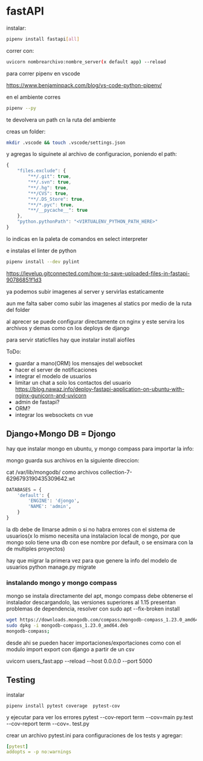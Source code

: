 # fastAPI

instalar:

```sh
pipenv install fastapi[all]
```

correr con:

```sh
uvicorn nombrearchivo:nombre_server(x default app) --reload
```

para correr pipenv en vscode

https://www.benjaminpack.com/blog/vs-code-python-pipenv/

en el ambiente corres

```sh
pipenv --py
```

te devolvera un path cn la ruta del ambiente

creas un folder:

```sh
mkdir .vscode && touch .vscode/settings.json
```

y agregas lo siguinete al archivo de configuracion, poniendo el path:

```js
{
    "files.exclude": {
        "**/.git": true,
        "**/.svn": true,
        "**/.hg": true,
        "**/CVS": true,
        "**/.DS_Store": true,
        "**/*.pyc": true,
        "**/__pycache__": true
    },
    "python.pythonPath": "<VIRTUALENV_PYTHON_PATH_HERE>"
}
```

lo indicas en la paleta de comandos en select interpreter

e instalas el linter de python

```sh
pipenv install --dev pylint
```

https://levelup.gitconnected.com/how-to-save-uploaded-files-in-fastapi-90786851f1d3

ya podemos subir imagenes al server y servirlas estaticamente

aun me falta saber como subir las imagenes al statics por medio de la ruta del folder

al aprecer se puede configurar directamente cn nginx y este servira los archivos y demas como cn los deploys de django

para servir staticfiles hay que instalar
install aiofiles

ToDo:

+ guardar a mano(ORM) los mensajes del websocket
+ hacer el server de notificaciones
+ integrar el modelo de usuarios
+ limitar un chat a solo los contactos del usuario
https://blog.nawaz.info/deploy-fastapi-application-on-ubuntu-with-nginx-gunicorn-and-uvicorn
+ admin de fastapi?
+ ORM?
+ integrar los websockets cn vue

## Django+Mongo DB = Djongo

hay que instalar mongo en ubuntu, y mongo compass para importar la info:

mongo guarda sus archivos en la siguiente direccion:

cat /var/lib/mongodb/
como archivos collection-7-6296793190435309642.wt

```py
DATABASES = {
    'default': {
        'ENGINE': 'djongo',
        'NAME': 'admin',
    }
}
```

la db debe de llmarse admin o si no habra errores con el sistema de usuarios(x lo mismo necesita una instalacion local de mongo, por que mongo solo tiene una db con ese nombre por default, o se ensimara con la de multiples proyectos)

hay que migrar la primera vez para que genere la info del modelo de usuarios
python manage.py migrate

### instalando mongo y mongo compass

mongo se instala directamente del apt, mongo compass debe obtenerse el instalador descargandolo, las versiones superiores al 1.15 presentan problemas de dependencia, resolver con sudo apt --fix-broken install

```sh
wget https://downloads.mongodb.com/compass/mongodb-compass_1.23.0_amd64.deb
sudo dpkg -i mongodb-compass_1.23.0_amd64.deb
mongodb-compass;
```

desde ahi se pueden hacer importaciones/exportaciones como con el modulo import export con django a partir de un csv

uvicorn users_fast:app --reload --host 0.0.0.0 --port 5000

## Testing

instalar

```shell
pipenv install pytest coverage  pytest-cov  
```

y ejecutar para ver los errores
pytest --cov-report term --cov=main
py.test --cov-report term --cov=. test.py

crear un archivo pytest.ini para configuraciones de los tests y agregar:

```yml
[pytest]
addopts = -p no:warnings
```
